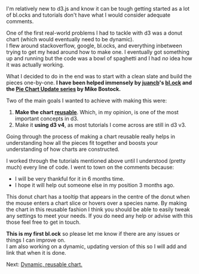 I'm relatively new to d3.js and know it can be tough getting started as a lot of bl.ocks and tutorials don't have what I would consider adequate comments.  

One of the first real-world problems I had to tackle with d3 was a donut chart (which would eventually need to be dynamic).  
I flew around stackoverflow, google, bl.ocks, and everything inbetween trying to get my head around how to make one. I eventually got something up and running but the code was a bowl of spaghetti and I had *no* idea how it was actually working.  

What I decided to do in the end was to start with a clean slate and build the pieces one-by-one. **I have been helped immensely by [juancb](https://bl.ocks.org/juan-cb)'s [bl.ock](http://bl.ocks.org/juan-cb/1984c7f2b446fffeedde) and the [Pie Chart Update series](https://bl.ocks.org/mbostock/1346395) by Mike Bostock.**  

Two of the main goals I wanted to achieve with making this were:  
  1. **Make the chart [reusable](https://bost.ocks.org/mike/chart/)**. Which, in my opinion, is one of the most important concepts in d3.  
  2. Make it **using d3 v4**, as most tutorials I come across are still in d3 v3.  

Going through the process of making a chart reusable really helps in understanding how all the pieces fit together and boosts your understanding of how charts are constructed.  
  
I worked through the tutorials mentioned above until I understood (pretty much) every line of code. I went to town on the comments because:  

  * I will be very thankful for it in 6 months time.  
  * I hope it will help out someone else in my position 3 months ago.  

This donut chart has a tooltip that appears in the centre of the donut when the mouse enters a chart slice or hovers over a species name. By making the chart in this reusable fashion I think you should be able to easily tweak any settings to meet your needs. If you do need any help or advise with this those feel free to get in touch.  

**This is my first bl.ock** so please let me know if there are any issues or things I can improve on.  
I am also working on a dynamic, updating version of this so I will add and link that when it is done.  

Next: [Dynamic, reusable chart.](https://bl.ocks.org/mbhall88/22f91dc6c9509b709defde9dc29c63f2)